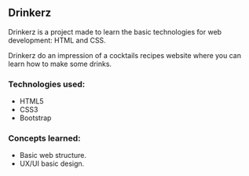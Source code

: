 ## Drinkerz

Drinkerz is a project made to learn the basic technologies for web development: HTML and CSS.

Drinkerz do an impression of a cocktails recipes website where you can learn how to make some drinks.

### Technologies used:
- HTML5
- CSS3
- Bootstrap

### Concepts learned:
- Basic web structure.
- UX/UI basic design.
